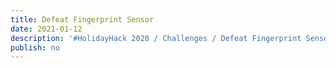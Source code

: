 ```yaml
---
title: Defeat Fingerprint Sensor
date: 2021-01-12
description: '#HolidayHack 2020 / Challenges / Defeat Fingerprint Sensor'
publish: no
---
```


